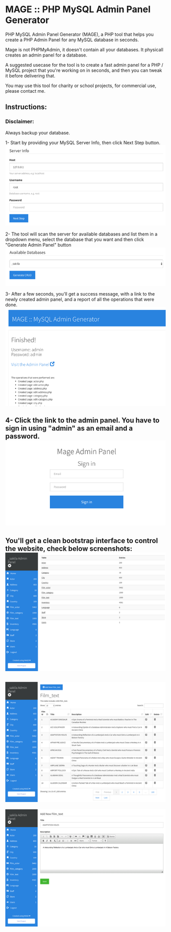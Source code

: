 # MAGE :: PHP MySQL Admin Panel Generator
PHP MySQL Admin Panel Generator (MAGE), a PHP tool that helps you create a PHP Admin Panel for any MySQL database in seconds.

Mage is not PHPMyAdmin, it doesn't contain all your databases. It physicall creates an admin panel for a database.

A suggested usecase for the tool is to create a fast admin panel for a PHP / MySQL project that you're working on in seconds, and then you can tweak it before delivering that.

You may use this tool for charity or school projects, for commercial use, please contact me.

## Instructions:

### Disclaimer:
Always backup your database.

1- Start by providing your MySQL Server Info, then click Next Step button.
![Server info](images/1.png)

2- The tool will scan the server for available databases and list them in a dropdown menu, select the database that you want and then click "Generate Admin Panel" button
![Second Step](images/2.png)

3- After a few seconds, you'll get a success message, with a link to the newly created admin panel, and a report of all the operations that were done.
![Success Message](images/3.png)

4- Click the link to the admin panel. You have to sign in using "admin" as an email and a password.
![Sign in](images/4.png)
---
You'll get a clean bootstrap interface to control the website, check below screenshots:
![Admin Panel 1](images/5.png)
---
![Admin Panel 2](images/6.png)
---
![Admin Panel 3](images/7.png)